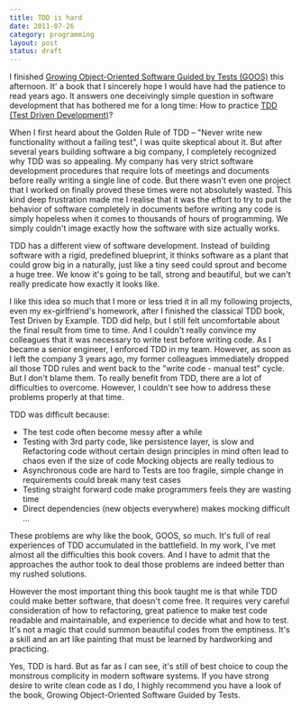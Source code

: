 ```yaml
---
title: TDD is hard
date: 2011-07-26
category: programming
layout: post
status: draft
---
```


I finished [Growing Object-Oriented Software Guided by Tests (GOOS)](http://www.growing-object-oriented-software.com/)
this afternoon. It' a book that I
sincerely hope I would have had the patience to read years ago.  It answers one deceivingly simple
question in software development that has bothered me for a long time: How to practice [TDD (Test
Driven Development)](https://en.wikipedia.org/wiki/Test-driven_development)?

When I first heard about the Golden Rule of TDD – "Never write new functionality without a failing
test", I was quite skeptical about it.  But after several years building software a big company, I
completely recognized why TDD was so appealing. My company has very strict software development
procedures that require lots of meetings and documents before really writing a single line of code.
But there wasn't even one project that I worked on finally proved these times were not absolutely
wasted.  This kind deep frustration made me I realise that it was the effort to try to put the
behavior of software completely in documents before writing any code is simply hopeless when it
comes to thousands of hours of programming. We simply couldn't image exactly how the software with
size actually works.

TDD has a different view of software development.  Instead of building software with a rigid,
predefined blueprint, it thinks software as a plant that could grow big in a naturally, just like a
tiny seed could sprout and become a huge tree.  We know it's going to be tall, strong and beautiful,
but we can't really predicate how exactly it looks like.

I like this idea so much that I more or less tried it in all my following projects, even my
ex-girlfriend's homework, after I finished the classical TDD book, Test Driven by Example.  TDD did
help, but I still felt uncomfortable about the final result from time to time.  And I couldn't
really convince my colleagues that it was necessary to write test before writing code.  As I became
a senior engineer, I enforced TDD in my team.  However, as soon as I left the company 3 years ago,
my former colleagues immediately dropped all those TDD rules and went back to the "write code -
manual test" cycle.  But I don't blame them.  To really benefit from TDD, there are a lot of
difficulties to overcome. However, I couldn't see how to address these problems properly at that
time.

TDD was difficult because:

- The test code often become messy after a while
- Testing with 3rd party code, like persistence layer, is slow and Refactoring code without certain design principles in mind often lead to chaos even if the size of code Mocking objects are really tedious to
- Asynchronous code are hard to Tests are too fragile, simple change in requirements could break many test cases
- Testing straight forward code make programmers feels they are wasting time
- Direct dependencies (new objects everywhere) makes mocking difficult ...

These problems are why like the book, GOOS, so much.
It's full of real experiences of TDD accumulated in the battlefield.
In my work, I've met almost all the difficulties this book covers.
And I have to admit that the approaches the author took to deal those problems are indeed better than my rushed solutions.

However the most important thing this book taught me is that while TDD could make better software,
that doesn't come free.  It requires very careful consideration of how to refactoring, great
patience to make test code readable and maintainable, and experience to decide what and how to test.
It's not a magic that could summon beautiful codes from the emptiness. It's a skill and an art like
painting that must be learned by hardworking and practicing.

Yes, TDD is hard.  But as far as I can see, it's still of best choice to coup the monstrous
complicity in modern software systems.  If you have strong desire to write clean code as I do, I
highly recommend you have a look of the book, Growing Object-Oriented Software Guided by Tests.
